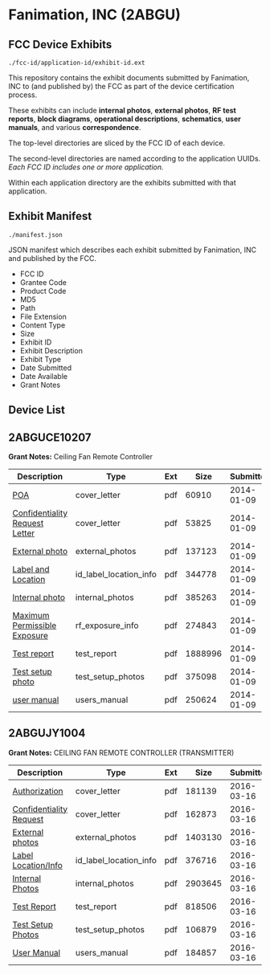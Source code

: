 # Fanimation, INC (2ABGU)
## FCC Device Exhibits

```
./fcc-id/application-id/exhibit-id.ext
```

This repository contains the exhibit documents submitted by Fanimation, INC to (and published by) the FCC as part of the device certification process.

These exhibits can include **internal photos**, **external photos**, **RF test reports**, **block diagrams**, **operational descriptions**, **schematics**, **user manuals**, and various **correspondence**.

The top-level directories are sliced by the FCC ID of each device.

The second-level directories are named according to the application UUIDs. *Each FCC ID includes one or more application.*

Within each application directory are the exhibits submitted with that application. 

## Exhibit Manifest

```
./manifest.json
```

JSON manifest which describes each exhibit submitted by Fanimation, INC and published by the FCC.

- FCC ID
- Grantee Code
- Product Code
- MD5
- Path
- File Extension
- Content Type
- Size
- Exhibit ID
- Exhibit Description
- Exhibit Type
- Date Submitted
- Date Available
- Grant Notes

## Device List
## 2ABGUCE10207
**Grant Notes:** Ceiling Fan Remote Controller

| Description | Type | Ext | Size | Submitted | Available |
| ----------- | ---- | --- | ---- | --------- | --------- |
| [POA](2ABGUCE10207/4157886bb65c2f2bf1ed8c5dcaa77971/2161922.pdf) | cover_letter | pdf | 60910 | 2014-01-09 | 2014-01-10 |
| [Confidentiality Request Letter](2ABGUCE10207/4157886bb65c2f2bf1ed8c5dcaa77971/2161923.pdf) | cover_letter | pdf | 53825 | 2014-01-09 | 2014-01-10 |
| [External photo](2ABGUCE10207/4157886bb65c2f2bf1ed8c5dcaa77971/2161930.pdf) | external_photos | pdf | 137123 | 2014-01-09 | 2014-01-10 |
| [Label and Location](2ABGUCE10207/4157886bb65c2f2bf1ed8c5dcaa77971/2161932.pdf) | id_label_location_info | pdf | 344778 | 2014-01-09 | 2014-01-10 |
| [Internal photo](2ABGUCE10207/4157886bb65c2f2bf1ed8c5dcaa77971/2161931.pdf) | internal_photos | pdf | 385263 | 2014-01-09 | 2014-01-10 |
| [Maximum Permissible Exposure](2ABGUCE10207/4157886bb65c2f2bf1ed8c5dcaa77971/2161927.pdf) | rf_exposure_info | pdf | 274843 | 2014-01-09 | 2014-01-10 |
| [Test report](2ABGUCE10207/4157886bb65c2f2bf1ed8c5dcaa77971/2161928.pdf) | test_report | pdf | 1888996 | 2014-01-09 | 2014-01-10 |
| [Test setup photo](2ABGUCE10207/4157886bb65c2f2bf1ed8c5dcaa77971/2161929.pdf) | test_setup_photos | pdf | 375098 | 2014-01-09 | 2014-01-10 |
| [user manual](2ABGUCE10207/4157886bb65c2f2bf1ed8c5dcaa77971/2161933.pdf) | users_manual | pdf | 250624 | 2014-01-09 | 2014-01-10 |
## 2ABGUJY1004
**Grant Notes:** CEILING FAN REMOTE CONTROLLER (TRANSMITTER)

| Description | Type | Ext | Size | Submitted | Available |
| ----------- | ---- | --- | ---- | --------- | --------- |
| [Authorization](2ABGUJY1004/3fc468d7a43e92982bba1bc323b474fb/2931977.pdf) | cover_letter | pdf | 181139 | 2016-03-16 | 2016-03-16 |
| [Confidentiality Request](2ABGUJY1004/3fc468d7a43e92982bba1bc323b474fb/2931978.pdf) | cover_letter | pdf | 162873 | 2016-03-16 | 2016-03-16 |
| [External photos](2ABGUJY1004/3fc468d7a43e92982bba1bc323b474fb/2931979.pdf) | external_photos | pdf | 1403130 | 2016-03-16 | 2016-03-16 |
| [Label Location/Info](2ABGUJY1004/3fc468d7a43e92982bba1bc323b474fb/2931981.pdf) | id_label_location_info | pdf | 376716 | 2016-03-16 | 2016-03-16 |
| [Internal Photos](2ABGUJY1004/3fc468d7a43e92982bba1bc323b474fb/2931980.pdf) | internal_photos | pdf | 2903645 | 2016-03-16 | 2016-03-16 |
| [Test Report](2ABGUJY1004/3fc468d7a43e92982bba1bc323b474fb/2931984.pdf) | test_report | pdf | 818506 | 2016-03-16 | 2016-03-16 |
| [Test Setup Photos](2ABGUJY1004/3fc468d7a43e92982bba1bc323b474fb/2931982.pdf) | test_setup_photos | pdf | 106879 | 2016-03-16 | 2016-03-16 |
| [User Manual](2ABGUJY1004/3fc468d7a43e92982bba1bc323b474fb/2931983.pdf) | users_manual | pdf | 184857 | 2016-03-16 | 2016-03-16 |
